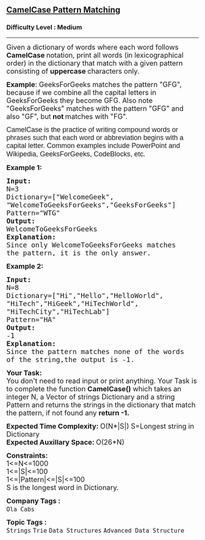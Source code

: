 <h2><a href="https://www.geeksforgeeks.org/problems/camelcase-pattern-matching2259/1?page=2&category=Strings&difficulty=Easy,Medium&status=unsolved&sortBy=submissions">CamelCase Pattern Matching</a></h2><h3>Difficulty Level : Medium</h3><hr><div class="problems_problem_content__Xm_eO"><p><span style="font-size: 18px;">Given a dictionary of words where each word follows <strong>CamelCase </strong>notation, print all words (in lexicographical order) in the dictionary that match with a given pattern consisting of <strong>uppercase </strong>characters only.</span></p>
<p><span style="font-size: 18px;"><strong>Example</strong>: GeeksForGeeks matches the pattern "GFG", because if we combine all the capital letters in GeeksForGeeks they become GFG. Also note "GeeksForGeeks" matches with the pattern "GFG" and also "GF", but<strong> not </strong>matches with "FG".</span></p>
<p><span style="font-size: 18px;"><span style="font-family: arial, helvetica, sans-serif;">CamelCase is the practice of writing compound words or phrases such that each word or abbreviation begins with a capital letter. Common examples include PowerPoint and Wikipedia, GeeksForGeeks, CodeBlocks, etc</span><em>.</em><br></span></p>
<p><strong><span style="font-size: 18px;">Example 1:</span></strong></p>
<pre><span style="font-size: 18px;"><strong>Input:</strong>
N=3
Dictionary=["WelcomeGeek",
"WelcomeToGeeksForGeeks","GeeksForGeeks"]
Pattern="WTG"
<strong>Output:
</strong>WelcomeToGeeksForGeeks
<strong>Explanation:
</strong>Since only WelcomeToGeeksForGeeks matches 
the pattern, it is the only answer.</span></pre>
<p><strong><span style="font-size: 18px;">Example 2:</span></strong></p>
<pre><span style="font-size: 18px;"><strong>Input:</strong>
N=8
Dictionary=["Hi","Hello","HelloWorld",
"HiTech","HiGeek","HiTechWorld",
"HiTechCity","HiTechLab"]
Pattern="HA"
<strong>Output:</strong>
-1
<strong>Explanation:</strong>
Since the pattern matches none of the words
of the string,the output is -1.</span></pre>
<p><span style="font-size: 18px;"><strong>Your Task:</strong><br>You don't need to read input or print anything. Your Task is to complete the function <strong>CamelCase()</strong> which takes an integer N, a Vector of strings Dictionary and a string Pattern and returns the strings in the dictionary that match the pattern, if not found any <strong>return -1.</strong></span></p>
<p><span style="font-size: 18px;"><strong>Expected Time Complexity: </strong>O(N*|S|) S=Longest string in Dictionary<br><strong>Expected Auxillary Space: </strong>O(26*N)</span></p>
<p><span style="font-size: 18px;"><strong>Constraints:</strong><br>1&lt;=N&lt;=1000<br>1&lt;=|S|&lt;=100<br>1&lt;=|Pattern|&lt;=|S|&lt;=100<br>S is the longest word in Dictionary.</span></p></div><p><span style=font-size:18px><strong>Company Tags : </strong><br><code>Ola Cabs</code>&nbsp;<br><p><span style=font-size:18px><strong>Topic Tags : </strong><br><code>Strings</code>&nbsp;<code>Trie</code>&nbsp;<code>Data Structures</code>&nbsp;<code>Advanced Data Structure</code>&nbsp;